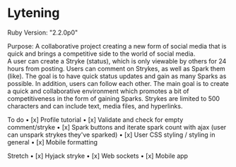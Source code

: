# Lytening

Ruby Version: "2.2.0p0"

Purpose: A collaborative project creating a new form of social media that is
         quick and brings a competitive side to the world of social media.  
         A user can create a Stryke (status), which is only viewable by others
         for 24 hours from posting.  Users can comment on Strykes, as well as
         Spark them (like).  The goal is to have quick status updates and
         gain as many Sparks as possible.  In addition, users can follow each
         other.  The main goal is to create a quick and collaborative
         environment which promotes a bit of competitiveness in the form of
         gaining Sparks. Strykes are limited to 500 characters and can include
         text, media files, and hyperlinks.

To do
  • [x] Profile tutorial
  • [x] Validate and check for empty comment/stryke
  • [x] Spark buttons and iterate spark count with ajax (user can unspark strykes they've sparked)
  • [x] User CSS styling / styling in general
  • [x] Mobile formatting

Stretch
  • [x] Hyjack stryke
  • [x] Web sockets
  • [x] Mobile app
